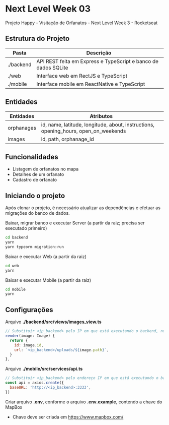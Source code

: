 # Next Level Week 03

Projeto Happy - Visitação de Orfanatos - Next Level Week 3 - Rocketseat

## Estrutura do Projeto

| Pasta | Descrição |
| ----------- | ----------- |
| ./backend | API REST feita em Express e TypeScript e banco de dados SQLite |
| ./web | Interface web em RectJS e TypeScript |
| ./mobile | Interface mobile em ReactNative e TypeScript |


## Entidades

| Entidades | Atributos |
| ----------- | ----------- |
| orphanages | id, name, latitude, longitude, about, instructions, opening_hours, open_on_weekends |
| images | id, path, orphanage_id |

## Funcionalidades

* Listagem de orfanatos no mapa
* Detalhes de um orfanato
* Cadastro de orfanato

## Iniciando o projeto

Após clonar o projeto, é necessário atualizar as dependências e efetuar as migrações do banco de dados.

Baixar, migrar banco e executar Server (a partir da raiz; precisa ser executado primeiro)

```bash
cd backend
yarn
yarn typeorm migration:run
```

Baixar e executar Web (a partir da raiz)
```bash
cd web
yarn
```

Baixar e executar Mobile (a partir da raiz)
```bash
cd mobile
yarn
```

## Configurações


Arquivo **./backend/src/views/images_view.ts**

```javascript
// Substituir <ip_backend> pelo IP em que está executando o backend, no método render
render(image: Image) {
  return {
    id: image.id,
    url: `<ip_backend>/uploads/${image.path}`,
  }
},
```

Arquivo **./mobile/src/services/api.ts**

```javascript
// Substituir <ip_backend> pelo endereço IP em que está executando o backend
const api = axios.create({
  baseURL: 'http://<ip_backend>:3333',
})
```

Criar arquivo **.env**, conforme o arquivo **.env.example**, contendo a chave do MapBox

 * Chave deve ser criada em https://www.mapbox.com/